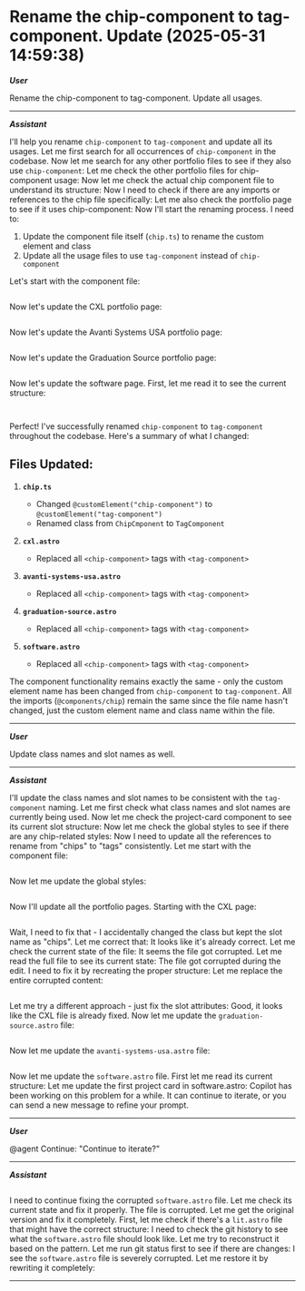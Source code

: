 <!-- Generated by SpecStory -->

# Rename the chip-component to tag-component. Update (2025-05-31 14:59:38)

_**User**_

Rename the chip-component to tag-component. Update all usages.

---

_**Assistant**_

I'll help you rename `chip-component` to `tag-component` and update all its usages. Let me first search for all occurrences of `chip-component` in the codebase. Now let me search for any other portfolio files to see if they also use `chip-component`: Let me check the other portfolio files for chip-component usage: Now let me check the actual chip component file to understand its structure: Now I need to check if there are any imports or references to the chip file specifically: Let me also check the portfolio page to see if it uses chip-component: Now I'll start the renaming process. I need to:

1. Update the component file itself (`chip.ts`) to rename the custom element and class
2. Update all the usage files to use `tag-component` instead of `chip-component`

Let's start with the component file: 
```

```
Now let's update the CXL portfolio page: 
```

```
Now let's update the Avanti Systems USA portfolio page: 
```

```
Now let's update the Graduation Source portfolio page: 
```

```
Now let's update the software page. First, let me read it to see the current structure: 
```

```

```

```
Perfect! I've successfully renamed `chip-component` to `tag-component` throughout the codebase. Here's a summary of what I changed:

## Files Updated:

1. **`chip.ts`**
   - Changed `@customElement("chip-component")` to `@customElement("tag-component")`
   - Renamed class from `ChipCmponent` to `TagComponent`

2. **`cxl.astro`**
   - Replaced all `<chip-component>` tags with `<tag-component>`

3. **`avanti-systems-usa.astro`**
   - Replaced all `<chip-component>` tags with `<tag-component>`

4. **`graduation-source.astro`**
   - Replaced all `<chip-component>` tags with `<tag-component>`

5. **`software.astro`**
   - Replaced all `<chip-component>` tags with `<tag-component>`

The component functionality remains exactly the same - only the custom element name has been changed from `chip-component` to `tag-component`. All the imports (`@components/chip`) remain the same since the file name hasn't changed, just the custom element name and class name within the file.

---

_**User**_

Update class names and slot names as well.

---

_**Assistant**_

I'll update the class names and slot names to be consistent with the `tag-component` naming. Let me first check what class names and slot names are currently being used. Now let me check the project-card component to see its current slot structure: Now let me check the global styles to see if there are any chip-related styles: Now I need to update all the references to rename from "chips" to "tags" consistently. Let me start with the component file: 
```

```
Now let me update the global styles: 
```

```
Now I'll update all the portfolio pages. Starting with the CXL page: 
```

```
Wait, I need to fix that - I accidentally changed the class but kept the slot name as "chips". Let me correct that: It looks like it's already correct. Let me check the current state of the file: It seems the file got corrupted. Let me read the full file to see its current state: The file got corrupted during the edit. I need to fix it by recreating the proper structure: Let me replace the entire corrupted content: 
```

```
Let me try a different approach - just fix the slot attributes: Good, it looks like the CXL file is already fixed. Now let me update the `graduation-source.astro` file: 
```

```
Now let me update the `avanti-systems-usa.astro` file: 
```

```
Now let me update the `software.astro` file. First let me read its current structure: Let me update the first project card in software.astro: Copilot has been working on this problem for a while. It can continue to iterate, or you can send a new message to refine your prompt.

---

_**User**_

@agent Continue: "Continue to iterate?"

---

_**Assistant**_


```

```
I need to continue fixing the corrupted `software.astro` file. Let me check its current state and fix it properly. The file is corrupted. Let me get the original version and fix it completely. First, let me check if there's a `lit.astro` file that might have the correct structure: I need to check the git history to see what the `software.astro` file should look like. Let me try to reconstruct it based on the pattern. Let me run git status first to see if there are changes: I see the `software.astro` file is severely corrupted. Let me restore it by rewriting it completely: 

---

